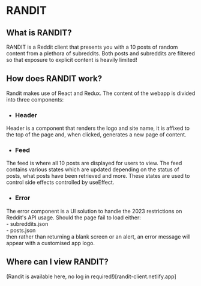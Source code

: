 # RANDIT


## What is RANDIT?
RANDIT is a Reddit client that presents you with a 10 posts of random content from a plethora of subreddits. Both posts and subreddits are filtered
so that exposure to explicit content is heavily limited! 


## How does RANDIT work?
Randit makes use of React and Redux. The content of the webapp is divided into three components:

- ### Header
Header is a component that renders the logo and site name, it is affixed to the top of the page and, when clicked, generates a new page of content.

- ### Feed
The feed is where all 10 posts are displayed for users to view. The feed contains various states which are updated depending on the status of posts, what posts have been
retrieved and more. These states are used to control side effects controlled by useEffect. 

- ### Error
The error component is a UI solution to handle the 2023 restrictions on Reddit's API usage. Should the page fail to load either:  
	- subreddits.json  
	- posts.json  
then rather than returning a blank screen or an alert, an error message will appear with a customised app logo.


## Where can I view RANDIT?
(Randit is available here, no log in required!)[randit-client.netlify.app]
